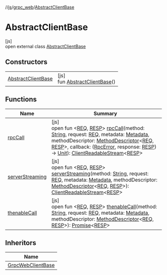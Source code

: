//[js](../../../index.md)/[grpc_web](../index.md)/[AbstractClientBase](index.md)

# AbstractClientBase

[js]\
open external class [AbstractClientBase](index.md)

## Constructors

| | |
|---|---|
| [AbstractClientBase](-abstract-client-base.md) | [js]<br>fun [AbstractClientBase](-abstract-client-base.md)() |

## Functions

| Name | Summary |
|---|---|
| [rpcCall](rpc-call.md) | [js]<br>open fun &lt;[REQ](rpc-call.md), [RESP](rpc-call.md)&gt; [rpcCall](rpc-call.md)(method: [String](https://kotlinlang.org/api/latest/jvm/stdlib/kotlin/-string/index.html), request: [REQ](rpc-call.md), metadata: [Metadata](../-metadata/index.md), methodDescriptor: [MethodDescriptor](../-method-descriptor/index.md)&lt;[REQ](rpc-call.md), [RESP](rpc-call.md)&gt;, callback: ([RpcError](../index.md#-784981774%2FClasslikes%2F754089342), response: [RESP](rpc-call.md)) -&gt; [Unit](https://kotlinlang.org/api/latest/jvm/stdlib/kotlin/-unit/index.html)): [ClientReadableStream](../-client-readable-stream/index.md)&lt;[RESP](rpc-call.md)&gt; |
| [serverStreaming](server-streaming.md) | [js]<br>open fun &lt;[REQ](server-streaming.md), [RESP](server-streaming.md)&gt; [serverStreaming](server-streaming.md)(method: [String](https://kotlinlang.org/api/latest/jvm/stdlib/kotlin/-string/index.html), request: [REQ](server-streaming.md), metadata: [Metadata](../-metadata/index.md), methodDescriptor: [MethodDescriptor](../-method-descriptor/index.md)&lt;[REQ](server-streaming.md), [RESP](server-streaming.md)&gt;): [ClientReadableStream](../-client-readable-stream/index.md)&lt;[RESP](server-streaming.md)&gt; |
| [thenableCall](thenable-call.md) | [js]<br>open fun &lt;[REQ](thenable-call.md), [RESP](thenable-call.md)&gt; [thenableCall](thenable-call.md)(method: [String](https://kotlinlang.org/api/latest/jvm/stdlib/kotlin/-string/index.html), request: [REQ](thenable-call.md), metadata: [Metadata](../-metadata/index.md), methodDescriptor: [MethodDescriptor](../-method-descriptor/index.md)&lt;[REQ](thenable-call.md), [RESP](thenable-call.md)&gt;): [Promise](https://kotlinlang.org/api/latest/jvm/stdlib/kotlin.js/-promise/index.html)&lt;[RESP](thenable-call.md)&gt; |

## Inheritors

| Name |
|---|
| [GrpcWebClientBase](../-grpc-web-client-base/index.md) |
